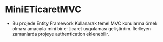 # MiniETicaretMVC
* Bu projede Entity Framework Kullanarak temel MVC konularına örnek olması amacıyla mini bir e-ticaret uygulaması geliştirdim. İlerleyen zamanlarda projeye authentication eklenebilir. 
